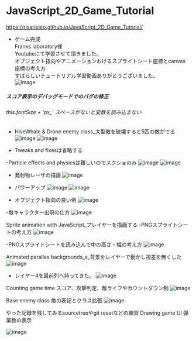 # JavaScript_2D_Game_Tutorial
https://risarisato.github.io/JavaScript_2D_Game_Tutorial/

- ゲーム完成<br>
Franks laboratory様<br>
Youtubeにて学習させて頂きました。<br>
オブジェクト指向やアニメーションおけるスプライトシート座標とcanvas座標の考え方<br>
すばらしいチュートリアル学習動画ありがとうございました。<br>
![image](https://user-images.githubusercontent.com/88628553/185017258-9e144ae3-967f-48d0-b2b9-56bf83f2b25d.png)


<h5>スコア表示のデバッグモードでのバグの修正</h5>
<h6>this.fontSize + 'px_' スペースがないと変数を読み込まない</h6>

- HiveWhale & Drone enemy class_大型敵を破壊すると5匹の敵がでる
![image](https://user-images.githubusercontent.com/88628553/184779764-c7eeba16-52c0-4a59-a2c6-6fbe71690f36.png)
![image](https://user-images.githubusercontent.com/88628553/184779797-d855f191-c454-4ccf-bd72-dc81568343dd.png)



- Tweaks and fixesは省略する

-Particle effects and physicsは難しいのでスクショのみ
![image](https://user-images.githubusercontent.com/88628553/184538361-edac7da2-da27-469f-9d66-fbe4d687e68b.png)
![image](https://user-images.githubusercontent.com/88628553/184571168-0e69c3d3-1753-4338-95b4-df7ae5de5812.png)



- 発射物レーザの描画
![image](https://user-images.githubusercontent.com/88628553/184477691-10c0a2fe-2059-4b17-834e-28ab02c4d997.png)


- パワーアップ
![image](https://user-images.githubusercontent.com/88628553/184477612-109eb614-d7b5-4c07-b19f-08ff3c157568.png)
![image](https://user-images.githubusercontent.com/88628553/184477648-3ab28cdb-bf6f-4b1c-8b15-ca7b9b74ec8f.png)


- オブジェクト指向の良い例
![image](https://user-images.githubusercontent.com/88628553/184268984-115bb08c-7701-429e-8e88-94b2a0462064.png)


-敵キャラクター出現の仕方
![image](https://user-images.githubusercontent.com/88628553/184268831-461aaaab-b117-42b3-9ccb-1d2e3b5a5991.png)


Sprite animation with JavaScript_プレイヤーを描画する
-PNGスプライトシートの考え方
![image](https://user-images.githubusercontent.com/88628553/183400717-d48e88f6-f588-4150-a644-665604399763.png)

-PNGスプライトシートを読み込んで中の高さ・幅の考え方
![image](https://user-images.githubusercontent.com/88628553/183400615-b0397518-e6e1-430a-a166-059337f3a508.png)


Animated parallax backgrounds_s_背景をレイヤーで動かし視差を無くした
![image](https://user-images.githubusercontent.com/88628553/183275899-5ec89170-29b6-40ec-a7a0-28430566a375.png)

- レイヤー4を最前列へ持ってきた。
![image](https://user-images.githubusercontent.com/88628553/183275917-ca3fc808-d44f-4da2-aaec-0685ff77cec5.png)


Counting game time スコア、攻撃判定、敵ライフやカウントダウン制
![image](https://user-images.githubusercontent.com/88628553/183232648-4a367a43-b4be-4b9c-b757-bcbc5939df0f.png)


<!-- image.png
vscodeでスクショを貼り付けテスト→githubにプルリク
できないのでgithubにスクショを貼り付ける-->

Base enemy class 敵の表記とクラス拡張
![image](https://user-images.githubusercontent.com/88628553/182340250-cc34f343-8d3d-43c4-a0bc-a2efe1299117.png)




やった記録を残してみるsourcetreeやgit resetなどの練習
Drawing game UI 弾薬数の表示


![image](https://user-images.githubusercontent.com/88628553/182008301-4edb9db8-01d3-4016-9398-fa9678e6a3b6.png)
